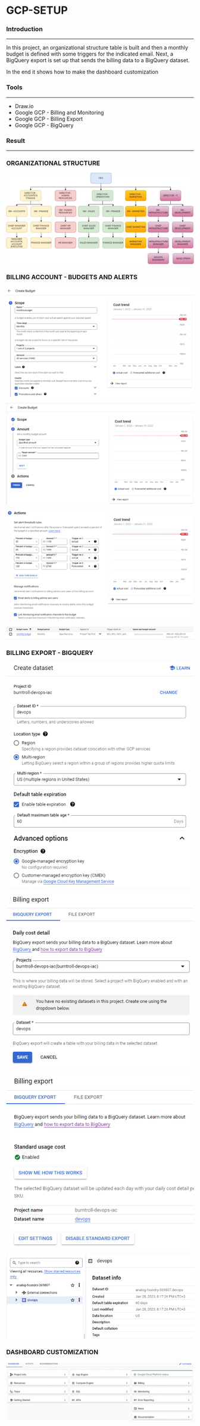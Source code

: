 # GCP-SETUP

### Introduction

---

In this project, an organizational structure table is built and then a monthly budget is defined with some triggers for the indicated email.
Next, a BigQuery export is set up that sends the billing data to a BigQuery dataset.

In the end it shows how to make the dashboard customization

### Tools

---

* Draw.io
* Google GCP - Billing and Monitoring
* Google GCP - Billing Export
* Google GCP - BigQuery



### Result

---



### ORGANIZATIONAL STRUCTURE



![table](organizational-structure.jpg)





### BILLING ACCOUNT - BUDGETS AND ALERTS



![screen1](budget-screen-1.png)

![screen2](budget-screen-2.png)

![screen3](budget-screen-3.png)

![screen4](budget-completed.png)



### BILLING EXPORT - BIGQUERY



![screen-query](dataset-export-1.png)

![screen-query](dataset-export-2.png)

![screen-query](dataset-export-3.png)



![screen-query](dataset-export-4.png)





### DASHBOARD CUSTOMIZATION

![screen-customization](customization.png)
